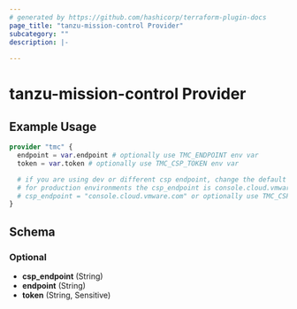 ```yaml
---
# generated by https://github.com/hashicorp/terraform-plugin-docs
page_title: "tanzu-mission-control Provider"
subcategory: ""
description: |-
  
---
```


# tanzu-mission-control Provider



## Example Usage

```terraform
provider "tmc" {
  endpoint = var.endpoint # optionally use TMC_ENDPOINT env var
  token = var.token # optionally use TMC_CSP_TOKEN env var

  # if you are using dev or different csp endpoint, change the default value below
  # for production environments the csp_endpoint is console.cloud.vmware.com
  # csp_endpoint = "console.cloud.vmware.com" or optionally use TMC_CSP_ENDPOINT env var
}
```

<!-- schema generated by tfplugindocs -->
## Schema

### Optional

- **csp_endpoint** (String)
- **endpoint** (String)
- **token** (String, Sensitive)
